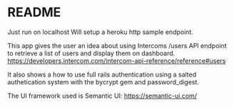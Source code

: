 # README

Just run on localhost  Will setup a heroku http sample endpoint. 

This app gives the user an idea about using Intercoms /users API endpoint to retrieve a list of users and display them on dashboard. 
https://developers.intercom.com/intercom-api-reference/reference#users

It also shows a how to use full rails authentication using a salted authetication system with the bycrypt gem and password_digest. 

The UI framework used is Semantic UI: https://semantic-ui.com/
